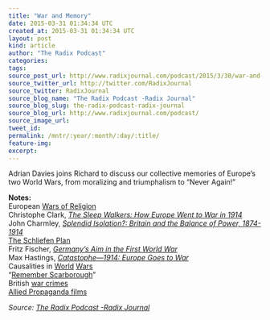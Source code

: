 ```yaml
---
title: "War and Memory"
date: 2015-03-31 01:34:34 UTC
created_at: 2015-03-31 01:34:34 UTC
layout: post
kind: article
author: "The Radix Podcast"
categories: 
tags: 
source_post_url: http://www.radixjournal.com/podcast/2015/3/30/war-and-memory
source_twitter_url: http://twitter.com/RadixJournal
source_twitter: RadixJournal
source_blog_name: "The Radix Podcast -Radix Journal"
source_blog_slug: the-radix-podcast-radix-journal
source_blog_url: http://www.radixjournal.com/podcast/
source_image_url: 
tweet_id:
permalink: /mntr/:year/:month/:day/:title/
feature-img: 
excerpt:
---
```

<p>Adrian Davies joins Richard to discuss our collective memories of Europe’s two World Wars, from moralizing and triumphalism to “Never Again!”  </p>



<p><strong>Notes:</strong> <br>
European <a href="http://en.wikipedia.org/wiki/Thirty_Years%27_War">Wars of Religion</a> <br>
Christophe Clark, <em><a href="http://www.amazon.com/exec/obidos/ASIN/0061146668/washisummipub-20">The Sleep Walkers: How Europe Went to War in 1914</a></em> <br>
John Charmley, <em><a href="http://www.amazon.com/exec/obidos/ASIN/0340657901/washisummipub-20">Splendid Isolation?: Britain and the Balance of Power, 1874-1914</a></em> <br>
<a href="http://en.wikipedia.org/wiki/Schlieffen_Plan">The Schliefen Plan</a> <br>
Fritz Fischer, <em><a href="http://www.amazon.com/exec/obidos/ASIN/0393097986/washisummipub-20">Germany’s Aim in the First World War</a></em> <br>
Max Hastings, <em><a href="http://www.amazon.com/exec/obidos/ASIN/0307743837/washisummipub-20">Catastophe—1914: Europe Goes to War</a></em> <br>
Causalities in <a href="http://en.wikipedia.org/wiki/World_War_I_casualties">World</a> <a href="http://en.wikipedia.org/wiki/World_War_II_casualties">Wars</a> <br>
“<a href="http://www.scarboroughsmaritimeheritage.org.uk/agermanbombardment.php">Remember Scarborough</a>” <br>
British <a href="http://en.wikipedia.org/wiki/British_war_crimes">war crimes</a> <br>
<a href="http://en.wikipedia.org/wiki/List_of_Allied_propaganda_films_of_World_War_II">Allied Propaganda films</a>  </p><div class="">
    <i>Source: <a href="http://www.radixjournal.com/podcast/">The Radix Podcast -Radix Journal</a></i>
</div>
